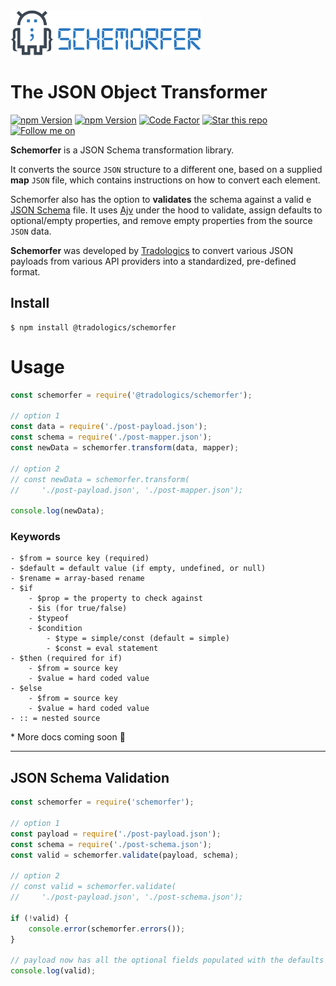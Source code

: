<img src="https://github.com/tradologics/schemorfer/blob/master/assets/logo.png?raw=true" height="72">

# The JSON Object Transformer

<a href="https://tradologics.com/opensource"><img alt="npm Version" src="https://img.shields.io/badge/By-Tradologics-7269a6"></a>
<a href="https://www.npmjs.com/package/@tradologics/schemorfer"><img alt="npm Version" src="https://badge.fury.io/js/%40tradologics%2Fschemorfer.svg"></a>
<a href="https://www.codefactor.io/repository/github/tradologics/schemorfer"><img alt="Code Factor" src="https://www.codefactor.io/repository/github/tradologics/schemorfer/badge"></a>
<a href="https://github.com/tradologics/schemorfer"><img alt="Star this repo" src="https://img.shields.io/github/stars/tradologics/schemorfer.svg?style=social&label=Star&maxAge=60"></a>
<a href="https://twitter.com/aroussi"><img alt="Follow me on" src="https://img.shields.io/twitter/follow/tradologics.svg?style=social&label=Follow&maxAge=60"></a>


**Schemorfer** is a JSON Schema transformation library.

It converts the source `JSON` structure to a different one, based on a supplied **map** `JSON` file, which contains instructions on how to convert each element.

Schemorfer also has the option to **validates** the schema against a valid e [JSON Schema](https://json-schema.org/understanding-json-schema/index.html) file. It uses [Ajv](https://github.com/ajv-validator/ajv) under the hood to validate, assign defaults to optional/empty properties, and remove empty properties from the source `JSON` data.

**Schemorfer** was developed by [Tradologics](https://tradologics.com) to convert various JSON payloads from various API providers into a standardized, pre-defined format.

## Install

```
$ npm install @tradologics/schemorfer
```

# Usage

```javascript
const schemorfer = require('@tradologics/schemorfer');

// option 1
const data = require('./post-payload.json');
const schema = require('./post-mapper.json');
const newData = schemorfer.transform(data, mapper);

// option 2
// const newData = schemorfer.transform(
//     './post-payload.json', './post-mapper.json');

console.log(newData);
```


### Keywords

```
- $from = source key (required)
- $default = default value (if empty, undefined, or null)
- $rename = array-based rename
- $if
    - $prop = the property to check against
    - $is (for true/false)
    - $typeof
    - $condition
        - $type = simple/const (default = simple)
        - $const = eval statement
- $then (required for if)
    - $from = source key
    - $value = hard coded value
- $else
    - $from = source key
    - $value = hard coded value
- :: = nested source
```

\* More docs coming soon 🙂

---

## JSON Schema Validation

```javascript
const schemorfer = require('schemorfer');

// option 1
const payload = require('./post-payload.json');
const schema = require('./post-schema.json');
const valid = schemorfer.validate(payload, schema);

// option 2
// const valid = schemorfer.validate(
//     './post-payload.json', './post-schema.json');

if (!valid) {
    console.error(schemorfer.errors());
}

// payload now has all the optional fields populated with the defaults
console.log(valid);
```

